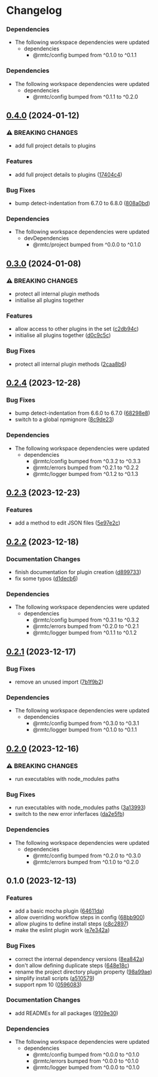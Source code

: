 # Changelog

### Dependencies

* The following workspace dependencies were updated
  * dependencies
    * @rmtc/config bumped from ^0.1.0 to ^0.1.1

### Dependencies

* The following workspace dependencies were updated
  * dependencies
    * @rmtc/config bumped from ^0.1.1 to ^0.2.0

## [0.4.0](https://github.com/rowanmanning/toolchain/compare/plugin-v0.3.0...plugin-v0.4.0) (2024-01-12)


### ⚠ BREAKING CHANGES

* add full project details to plugins

### Features

* add full project details to plugins ([17404c4](https://github.com/rowanmanning/toolchain/commit/17404c4ef690f59a7b8daf6493fcf9a1c5866be7))


### Bug Fixes

* bump detect-indentation from 6.7.0 to 6.8.0 ([808a0bd](https://github.com/rowanmanning/toolchain/commit/808a0bdc60aae53606f6e227e8db46aa3f891642))


### Dependencies

* The following workspace dependencies were updated
  * devDependencies
    * @rmtc/project bumped from ^0.0.0 to ^0.1.0

## [0.3.0](https://github.com/rowanmanning/toolchain/compare/plugin-v0.2.4...plugin-v0.3.0) (2024-01-08)


### ⚠ BREAKING CHANGES

* protect all internal plugin methods
* initialise all plugins together

### Features

* allow access to other plugins in the set ([c2db94c](https://github.com/rowanmanning/toolchain/commit/c2db94c7b1bdeea7723245841e6f3d258df5595e))
* initialise all plugins together ([d0c9c5c](https://github.com/rowanmanning/toolchain/commit/d0c9c5ce6b576334a97f431b8ef94cb2c75024b4))


### Bug Fixes

* protect all internal plugin methods ([2caa8b6](https://github.com/rowanmanning/toolchain/commit/2caa8b6789ed519127bbf216c13e1f40ce7fc093))

## [0.2.4](https://github.com/rowanmanning/toolchain/compare/plugin-v0.2.3...plugin-v0.2.4) (2023-12-28)


### Bug Fixes

* bump detect-indentation from 6.6.0 to 6.7.0 ([68298e8](https://github.com/rowanmanning/toolchain/commit/68298e8678826487788a97fd0c9355f4198674a7))
* switch to a global npmignore ([8c9de23](https://github.com/rowanmanning/toolchain/commit/8c9de2325e0783d1471cbd0f17a684d5eb301246))


### Dependencies

* The following workspace dependencies were updated
  * dependencies
    * @rmtc/config bumped from ^0.3.2 to ^0.3.3
    * @rmtc/errors bumped from ^0.2.1 to ^0.2.2
    * @rmtc/logger bumped from ^0.1.2 to ^0.1.3

## [0.2.3](https://github.com/rowanmanning/toolchain/compare/plugin-v0.2.2...plugin-v0.2.3) (2023-12-23)


### Features

* add a method to edit JSON files ([5e97e2c](https://github.com/rowanmanning/toolchain/commit/5e97e2cb91cbaa6e477637437a0dfa8fddbe101a))

## [0.2.2](https://github.com/rowanmanning/toolchain/compare/plugin-v0.2.1...plugin-v0.2.2) (2023-12-18)


### Documentation Changes

* finish documentation for plugin creation ([d899733](https://github.com/rowanmanning/toolchain/commit/d899733e1c2f973b2825ae18ccdf73ec06bb3965))
* fix some typos ([d1decb6](https://github.com/rowanmanning/toolchain/commit/d1decb67f35c587f557e5f0ca0e71f547a53d466))


### Dependencies

* The following workspace dependencies were updated
  * dependencies
    * @rmtc/config bumped from ^0.3.1 to ^0.3.2
    * @rmtc/errors bumped from ^0.2.0 to ^0.2.1
    * @rmtc/logger bumped from ^0.1.1 to ^0.1.2

## [0.2.1](https://github.com/rowanmanning/toolchain/compare/plugin-v0.2.0...plugin-v0.2.1) (2023-12-17)


### Bug Fixes

* remove an unused import ([7b1f9b2](https://github.com/rowanmanning/toolchain/commit/7b1f9b260b09caed1ea97d7f72f559bd27e0226b))


### Dependencies

* The following workspace dependencies were updated
  * dependencies
    * @rmtc/config bumped from ^0.3.0 to ^0.3.1
    * @rmtc/logger bumped from ^0.1.0 to ^0.1.1

## [0.2.0](https://github.com/rowanmanning/toolchain/compare/plugin-v0.1.2...plugin-v0.2.0) (2023-12-16)


### ⚠ BREAKING CHANGES

* run executables with node_modules paths

### Bug Fixes

* run executables with node_modules paths ([3a13993](https://github.com/rowanmanning/toolchain/commit/3a13993248e067922f5970af57097bc625fad6d9))
* switch to the new error inferfaces ([da2e5fb](https://github.com/rowanmanning/toolchain/commit/da2e5fb17ba0b45d990d6eecbc2e63540aa2aa20))


### Dependencies

* The following workspace dependencies were updated
  * dependencies
    * @rmtc/config bumped from ^0.2.0 to ^0.3.0
    * @rmtc/errors bumped from ^0.1.0 to ^0.2.0

## 0.1.0 (2023-12-13)


### Features

* add a basic mocha plugin ([64611da](https://github.com/rowanmanning/toolchain/commit/64611da7a75368a53ad73b38806409760304b0ac))
* allow overriding workflow steps in config ([68bb900](https://github.com/rowanmanning/toolchain/commit/68bb900a8b2cc4003d020bfb1e30b7e03d8db590))
* allow plugins to define install steps ([c8c2897](https://github.com/rowanmanning/toolchain/commit/c8c28973f195cb88d71e1f6f77bd63bb23ee4825))
* make the eslint plugin work ([e7e342a](https://github.com/rowanmanning/toolchain/commit/e7e342a916e8c6bf5c10f72ccf04fb461b201a42))


### Bug Fixes

* correct the internal dependency versions ([8ea842a](https://github.com/rowanmanning/toolchain/commit/8ea842a9ecb6bce2a075896b316c1108149b8f28))
* don't allow defining duplicate steps ([648e18c](https://github.com/rowanmanning/toolchain/commit/648e18cf53d6aadb9908be06b4aefbff74a5754c))
* rename the project directory plugin property ([98a99ae](https://github.com/rowanmanning/toolchain/commit/98a99ae8927d6ea34f5965b7564584a458b9f71b))
* simplify install scripts ([a510579](https://github.com/rowanmanning/toolchain/commit/a510579de17e4e1ea9e63964749ad0f0c7bab9e2))
* support npm 10 ([0596083](https://github.com/rowanmanning/toolchain/commit/05960837bbf1637f258a4080971b3f36364dc2cd))


### Documentation Changes

* add READMEs for all packages ([9109e30](https://github.com/rowanmanning/toolchain/commit/9109e304fb3b2d1a810e1fc948fef2b325be1099))


### Dependencies

* The following workspace dependencies were updated
  * dependencies
    * @rmtc/config bumped from ^0.0.0 to ^0.1.0
    * @rmtc/errors bumped from ^0.0.0 to ^0.1.0
    * @rmtc/logger bumped from ^0.0.0 to ^0.1.0
